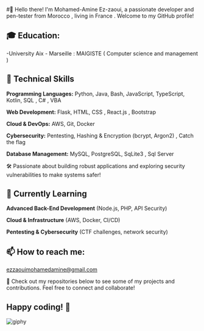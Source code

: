 #👋 Hello there! I'm Mohamed-Amine Ez-zaoui, a passionate developer and pen-tester from Morocco , living in France . Welcome to my GitHub profile!

## 🎓 Education:

-University Aix - Marseille : MAIGISTE ( Computer science and management )

## 🚀 Technical Skills

**Programming Languages:** Python, Java, Bash, JavaScript, TypeScript, Kotlin, SQL , C# , VBA 

**Web Development:** Flask, HTML, CSS , React.js , Bootstrap

**Cloud & DevOps:** AWS, Git, Docker

**Cybersecurity:** Pentesting, Hashing & Encryption (bcrypt, Argon2) , Catch the flag 

**Database Management:** MySQL, PostgreSQL, SqLite3 , Sql Server 

🛠️ Passionate about building robust applications and exploring security vulnerabilities to make systems safer!

## 🌱 Currently Learning

**Advanced Back-End Development** (Node.js, PHP, API Security)

**Cloud & Infrastructure** (AWS, Docker, CI/CD)

**Pentesting & Cybersecurity** (CTF challenges, network security)


## 📫 How to reach me:
ezzaouimohamedamine@gmail.com

👀 Check out my repositories below to see some of my projects and contributions. Feel free to connect and collaborate!

## Happy coding! 🚀

![giphy](https://github.com/n1motv/n1motv/assets/77668027/b62db6bd-12f0-4fbe-ab2c-2ab69fc4a8b0)

